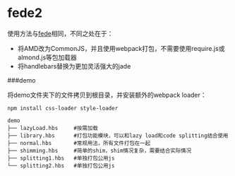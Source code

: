# fede2
  
使用方法与[fede](https://github.com/keenwon/fede)相同，不同之处在于：

- 将AMD改为CommonJS，并且使用webpack打包，不需要使用require.js或almond.js等包加载器
- 将handlebars替换为更加灵活强大的jade

###demo

将demo文件夹下的文件拷贝到根目录，并安装额外的webpack loader：  

```shell
npm install css-loader style-loader
```

```shell
demo
├── lazyLoad.hbs     #按需加载
├── library.hbs      #打包功能模块，可以和lazy load和code splitting结合使用
├── normal.hbs       #常规用法，所有文件打包在一起
├── shimming.hbs     #简单的shim，shim情况复杂，需要结合实际情况
├── splitting1.hbs   #单独打包公用js
└── splitting2.hbs   #单独打包公用js
```
